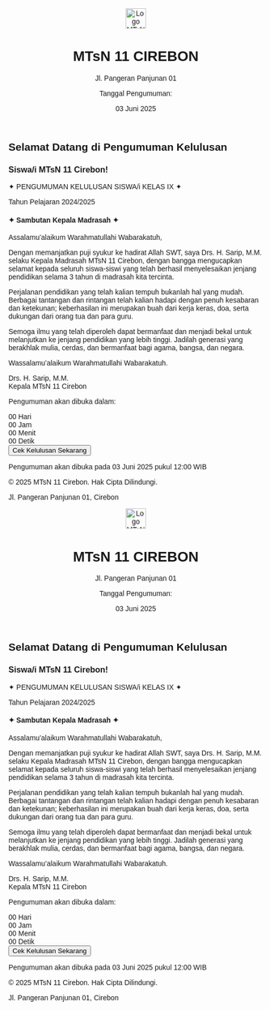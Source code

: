 <html lang="en">
 <head>
  <meta charset="utf-8"/>
  <meta content="width=device-width, initial-scale=1" name="viewport"/>
  <title>
   Pengumuman Kelulusan MTsN 11 Cirebon
  </title>
  <script src="https://cdn.tailwindcss.com">
  </script>
  <link href="https://cdnjs.cloudflare.com/ajax/libs/font-awesome/5.15.3/css/all.min.css" rel="stylesheet"/>
  <link href="https://fonts.googleapis.com/css2?family=Poppins:wght@400;600;700&amp;display=swap" rel="stylesheet"/>
  <style>
   body {
      font-family: "Poppins", sans-serif;
    }
  </style>
 </head>
 <body class="bg-[#e6f0f9] min-h-screen flex flex-col">
  <!-- Header -->
  <header class="bg-gradient-to-r from-[#2a52be] to-[#3b7ddd] text-white px-4 sm:px-6 md:px-10 py-3 flex flex-col sm:flex-row justify-between items-center">
   <div class="flex items-center space-x-3">
    <img alt="Logo MTsN 11 Cirebon with green and red elements, circular emblem with Islamic motifs and school initials" class="w-10 h-10" height="40" src="https://www.kemendikdasmen.go.id/web/image/res.company/1/logo/unique_id" width="40"/>
    <div class="leading-tight">
     <h1 class="font-semibold text-sm sm:text-base">
      MTsN 11 CIREBON
     </h1>
     <p class="text-xs sm:text-sm font-light">
      Jl. Pangeran Panjunan 01
     </p>
    </div>
   </div>
   <div class="text-right mt-2 sm:mt-0 text-xs sm:text-sm font-light">
    <p>
     Tanggal Pengumuman:
    </p>
    <p class="font-semibold" id="announcementDate">
     03 Juni 2025
    </p>
   </div>
  </header>
  <!-- Main content -->
  <main class="flex-grow max-w-3xl mx-auto w-full px-4 sm:px-6 md:px-10 py-8">
   <section class="text-center mb-8">
    <h2 class="text-[#1a3a7a] font-extrabold text-lg sm:text-2xl leading-tight">
     Selamat Datang di Pengumuman Kelulusan
    </h2>
    <h3 class="text-[#1a3a7a] font-extrabold text-lg sm:text-xl mt-1">
     Siswa/i MTsN 11 Cirebon!
    </h3>
    <p class="text-[#1a3a7a] font-semibold text-xs sm:text-sm mt-3">
     ✦ PENGUMUMAN KELULUSAN SISWA/i KELAS IX ✦
    </p>
    <p class="text-gray-500 text-xs sm:text-sm mt-1">
     Tahun Pelajaran 2024/2025
    </p>
   </section>
   <section class="bg-white rounded-lg shadow-md p-6 mb-8">
    <h4 class="text-[#1a3a7a] font-semibold text-sm sm:text-base text-center mb-4">
     ✦ Sambutan Kepala Madrasah ✦
    </h4>
    <article class="text-xs sm:text-sm text-gray-700 italic leading-relaxed space-y-3 max-w-3xl mx-auto">
     <p>
      Assalamu’alaikum Warahmatullahi Wabarakatuh,
     </p>
     <p>
      Dengan memanjatkan puji syukur ke hadirat Allah SWT, saya Drs. H. Sarip, M.M. selaku Kepala Madrasah MTsN 11 Cirebon, dengan bangga mengucapkan selamat kepada seluruh siswa-siswi yang telah berhasil menyelesaikan jenjang pendidikan selama 3 tahun di madrasah kita tercinta.
     </p>
     <p>
      Perjalanan pendidikan yang telah kalian tempuh bukanlah hal yang mudah. Berbagai tantangan dan rintangan telah kalian hadapi dengan penuh kesabaran dan ketekunan; keberhasilan ini merupakan buah dari kerja keras, doa, serta dukungan dari orang tua dan para guru.
     </p>
     <p>
      Semoga ilmu yang telah diperoleh dapat bermanfaat dan menjadi bekal untuk melanjutkan ke jenjang pendidikan yang lebih tinggi. Jadilah generasi yang berakhlak mulia, cerdas, dan bermanfaat bagi agama, bangsa, dan negara.
     </p>
     <p>
      Wassalamu’alaikum Warahmatullahi Wabarakatuh.
     </p>
     <p class="text-right font-semibold text-xs sm:text-sm not-italic mt-4">
      Drs. H. Sarip, M.M.
      <br/>
      Kepala MTsN 11 Cirebon
     </p>
    </article>
   </section>
   <section class="bg-white rounded-lg shadow-md p-6 text-center max-w-3xl mx-auto">
    <p class="font-semibold text-sm sm:text-base mb-4">
     Pengumuman akan dibuka dalam:
    </p>
    <div class="flex justify-center gap-3 mb-5 flex-wrap">
     <div class="bg-[#3b7ddd] rounded-md w-14 sm:w-16 py-2 flex flex-col items-center text-white font-extrabold text-lg sm:text-xl">
      <span id="days">
       00
      </span>
      <span class="font-normal text-xs sm:text-sm mt-1">
       Hari
      </span>
     </div>
     <div class="bg-[#3b7ddd] rounded-md w-14 sm:w-16 py-2 flex flex-col items-center text-white font-extrabold text-lg sm:text-xl">
      <span id="hours">
       00
      </span>
      <span class="font-normal text-xs sm:text-sm mt-1">
       Jam
      </span>
     </div>
     <div class="bg-[#3b7ddd] rounded-md w-14 sm:w-16 py-2 flex flex-col items-center text-white font-extrabold text-lg sm:text-xl">
      <span id="minutes">
       00
      </span>
      <span class="font-normal text-xs sm:text-sm mt-1">
       Menit
      </span>
     </div>
     <div class="bg-[#3b7ddd] rounded-md w-14 sm:w-16 py-2 flex flex-col items-center text-white font-extrabold text-lg sm:text-xl">
      <span id="seconds">
       00
      </span>
      <span class="font-normal text-xs sm:text-sm mt-1">
       Detik
      </span>
     </div>
    </div>
    <div id="buttonContainer" class="mb-3">
      <button class="bg-gray-600 text-white text-xs sm:text-sm rounded-full px-5 py-2 hover:bg-gray-700 transition-colors" id="checkButton" type="button">
       Cek Kelulusan Sekarang
      </button>
    </div>
    <p class="text-gray-500 text-xs sm:text-sm" id="openInfo">
     Pengumuman akan dibuka pada 03 Juni 2025 pukul 12:00 WIB
    </p>
   </section>
  </main>
  <!-- Footer -->
  <footer class="bg-[#1a3a7a] text-white text-center py-3 text-xs sm:text-sm">
   <p>
    © 2025 MTsN 11 Cirebon. Hak Cipta Dilindungi.
   </p>
   <p>
    Jl. Pangeran Panjunan 01, Cirebon
   </p>
  </footer>
  <script>
   // Target date and time for announcement opening
    const announcementDateTime = new Date('June 3, 2025 12:00:00 GMT+0700'); // WIB is UTC+7, 12:00

    // Elements for countdown
    const daysEl = document.getElementById('days');
    const hoursEl = document.getElementById('hours');
    const minutesEl = document.getElementById('minutes');
    const secondsEl = document.getElementById('seconds');
    const announcementDateEl = document.getElementById('announcementDate');
    const openInfoEl = document.getElementById('openInfo');
    const buttonContainer = document.getElementById('buttonContainer');

    // Function to update countdown and button/link
    function updateCountdown() {
      const now = new Date();
      const diff = announcementDateTime - now;

      if (diff <= 0) {
        // Announcement time reached or passed
        daysEl.textContent = '00';
        hoursEl.textContent = '00';
        minutesEl.textContent = '00';
        secondsEl.textContent = '00';
        openInfoEl.textContent = 'Pengumuman sudah dibuka.';

        // Replace button with blue link
        buttonContainer.innerHTML = `<a href="log.html" class="text-[#3b7ddd] font-semibold text-sm sm:text-base hover:underline inline-block">
          Cek Kelulusan Sekarang
        </a>`;

        return;
      }

      const days = Math.floor(diff / (1000 * 60 * 60 * 24));
      const hours = Math.floor((diff / (1000 * 60 * 60)) % 24);
      const minutes = Math.floor((diff / (1000 * 60)) % 60);
      const seconds = Math.floor((diff / 1000) % 60);

      daysEl.textContent = days.toString().padStart(2, '0');
      hoursEl.textContent = hours.toString().padStart(2, '0');
      minutesEl.textContent = minutes.toString().padStart(2, '0');
      secondsEl.textContent = seconds.toString().padStart(2, '0');

      // Update announcement date text with localized date
      const options = { year: 'numeric', month: 'long', day: 'numeric' };
      announcementDateEl.textContent = announcementDateTime.toLocaleDateString('id-ID', options);

      // Reset button if before announcement time
      buttonContainer.innerHTML = `<button class="bg-gray-600 text-white text-xs sm:text-sm rounded-full px-5 py-2 hover:bg-gray-700 transition-colors" id="checkButton" type="button">
       Cek Kelulusan Sekarang
      </button>`;
    }

    // Initial call
    updateCountdown();

    // Update every second
    setInterval(updateCountdown, 1000);
  </script>
 </body>
</html><html lang="en">
 <head>
  <meta charset="utf-8"/>
  <meta content="width=device-width, initial-scale=1" name="viewport"/>
  <title>
   Pengumuman Kelulusan MTsN 11 Cirebon
  </title>
  <script src="https://cdn.tailwindcss.com">
  </script>
  <link href="https://cdnjs.cloudflare.com/ajax/libs/font-awesome/5.15.3/css/all.min.css" rel="stylesheet"/>
  <link href="https://fonts.googleapis.com/css2?family=Poppins:wght@400;600;700&amp;display=swap" rel="stylesheet"/>
  <style>
   body {
      font-family: "Poppins", sans-serif;
    }
  </style>
 </head>
 <body class="bg-[#e6f0f9] min-h-screen flex flex-col">
  <!-- Header -->
  <header class="bg-gradient-to-r from-[#2a52be] to-[#3b7ddd] text-white px-4 sm:px-6 md:px-10 py-3 flex flex-col sm:flex-row justify-between items-center">
   <div class="flex items-center space-x-3">
    <img alt="Logo MTsN 11 Cirebon with green and red elements, circular emblem with Islamic motifs and school initials" class="w-10 h-10" height="40" src="https://www.kemendikdasmen.go.id/web/image/res.company/1/logo/unique_id" width="40"/>
    <div class="leading-tight">
     <h1 class="font-semibold text-sm sm:text-base">
      MTsN 11 CIREBON
     </h1>
     <p class="text-xs sm:text-sm font-light">
      Jl. Pangeran Panjunan 01
     </p>
    </div>
   </div>
   <div class="text-right mt-2 sm:mt-0 text-xs sm:text-sm font-light">
    <p>
     Tanggal Pengumuman:
    </p>
    <p class="font-semibold" id="announcementDate">
     03 Juni 2025
    </p>
   </div>
  </header>
  <!-- Main content -->
  <main class="flex-grow max-w-3xl mx-auto w-full px-4 sm:px-6 md:px-10 py-8">
   <section class="text-center mb-8">
    <h2 class="text-[#1a3a7a] font-extrabold text-lg sm:text-2xl leading-tight">
     Selamat Datang di Pengumuman Kelulusan
    </h2>
    <h3 class="text-[#1a3a7a] font-extrabold text-lg sm:text-xl mt-1">
     Siswa/i MTsN 11 Cirebon!
    </h3>
    <p class="text-[#1a3a7a] font-semibold text-xs sm:text-sm mt-3">
     ✦ PENGUMUMAN KELULUSAN SISWA/i KELAS IX ✦
    </p>
    <p class="text-gray-500 text-xs sm:text-sm mt-1">
     Tahun Pelajaran 2024/2025
    </p>
   </section>
   <section class="bg-white rounded-lg shadow-md p-6 mb-8">
    <h4 class="text-[#1a3a7a] font-semibold text-sm sm:text-base text-center mb-4">
     ✦ Sambutan Kepala Madrasah ✦
    </h4>
    <article class="text-xs sm:text-sm text-gray-700 italic leading-relaxed space-y-3 max-w-3xl mx-auto">
     <p>
      Assalamu’alaikum Warahmatullahi Wabarakatuh,
     </p>
     <p>
      Dengan memanjatkan puji syukur ke hadirat Allah SWT, saya Drs. H. Sarip, M.M. selaku Kepala Madrasah MTsN 11 Cirebon, dengan bangga mengucapkan selamat kepada seluruh siswa-siswi yang telah berhasil menyelesaikan jenjang pendidikan selama 3 tahun di madrasah kita tercinta.
     </p>
     <p>
      Perjalanan pendidikan yang telah kalian tempuh bukanlah hal yang mudah. Berbagai tantangan dan rintangan telah kalian hadapi dengan penuh kesabaran dan ketekunan; keberhasilan ini merupakan buah dari kerja keras, doa, serta dukungan dari orang tua dan para guru.
     </p>
     <p>
      Semoga ilmu yang telah diperoleh dapat bermanfaat dan menjadi bekal untuk melanjutkan ke jenjang pendidikan yang lebih tinggi. Jadilah generasi yang berakhlak mulia, cerdas, dan bermanfaat bagi agama, bangsa, dan negara.
     </p>
     <p>
      Wassalamu’alaikum Warahmatullahi Wabarakatuh.
     </p>
     <p class="text-right font-semibold text-xs sm:text-sm not-italic mt-4">
      Drs. H. Sarip, M.M.
      <br/>
      Kepala MTsN 11 Cirebon
     </p>
    </article>
   </section>
   <section class="bg-white rounded-lg shadow-md p-6 text-center max-w-3xl mx-auto">
    <p class="font-semibold text-sm sm:text-base mb-4">
     Pengumuman akan dibuka dalam:
    </p>
    <div class="flex justify-center gap-3 mb-5 flex-wrap">
     <div class="bg-[#3b7ddd] rounded-md w-14 sm:w-16 py-2 flex flex-col items-center text-white font-extrabold text-lg sm:text-xl">
      <span id="days">
       00
      </span>
      <span class="font-normal text-xs sm:text-sm mt-1">
       Hari
      </span>
     </div>
     <div class="bg-[#3b7ddd] rounded-md w-14 sm:w-16 py-2 flex flex-col items-center text-white font-extrabold text-lg sm:text-xl">
      <span id="hours">
       00
      </span>
      <span class="font-normal text-xs sm:text-sm mt-1">
       Jam
      </span>
     </div>
     <div class="bg-[#3b7ddd] rounded-md w-14 sm:w-16 py-2 flex flex-col items-center text-white font-extrabold text-lg sm:text-xl">
      <span id="minutes">
       00
      </span>
      <span class="font-normal text-xs sm:text-sm mt-1">
       Menit
      </span>
     </div>
     <div class="bg-[#3b7ddd] rounded-md w-14 sm:w-16 py-2 flex flex-col items-center text-white font-extrabold text-lg sm:text-xl">
      <span id="seconds">
       00
      </span>
      <span class="font-normal text-xs sm:text-sm mt-1">
       Detik
      </span>
     </div>
    </div>
    <div id="buttonContainer" class="mb-3">
      <button class="bg-gray-600 text-white text-xs sm:text-sm rounded-full px-5 py-2 hover:bg-gray-700 transition-colors" id="checkButton" type="button">
       Cek Kelulusan Sekarang
      </button>
    </div>
    <p class="text-gray-500 text-xs sm:text-sm" id="openInfo">
     Pengumuman akan dibuka pada 03 Juni 2025 pukul 12:00 WIB
    </p>
   </section>
  </main>
  <!-- Footer -->
  <footer class="bg-[#1a3a7a] text-white text-center py-3 text-xs sm:text-sm">
   <p>
    © 2025 MTsN 11 Cirebon. Hak Cipta Dilindungi.
   </p>
   <p>
    Jl. Pangeran Panjunan 01, Cirebon
   </p>
  </footer>
  <script>
   // Target date and time for announcement opening
    const announcementDateTime = new Date('June 3, 2025 12:00:00 GMT+0700'); // WIB is UTC+7, 12:00

    // Elements for countdown
    const daysEl = document.getElementById('days');
    const hoursEl = document.getElementById('hours');
    const minutesEl = document.getElementById('minutes');
    const secondsEl = document.getElementById('seconds');
    const announcementDateEl = document.getElementById('announcementDate');
    const openInfoEl = document.getElementById('openInfo');
    const buttonContainer = document.getElementById('buttonContainer');

    // Function to update countdown and button/link
    function updateCountdown() {
      const now = new Date();
      const diff = announcementDateTime - now;

      if (diff <= 0) {
        // Announcement time reached or passed
        daysEl.textContent = '00';
        hoursEl.textContent = '00';
        minutesEl.textContent = '00';
        secondsEl.textContent = '00';
        openInfoEl.textContent = 'Pengumuman sudah dibuka.';

        // Replace button with blue link
        buttonContainer.innerHTML = `<a href="log.html" class="text-[#3b7ddd] font-semibold text-sm sm:text-base hover:underline inline-block">
          Cek Kelulusan Sekarang
        </a>`;

        return;
      }

      const days = Math.floor(diff / (1000 * 60 * 60 * 24));
      const hours = Math.floor((diff / (1000 * 60 * 60)) % 24);
      const minutes = Math.floor((diff / (1000 * 60)) % 60);
      const seconds = Math.floor((diff / 1000) % 60);

      daysEl.textContent = days.toString().padStart(2, '0');
      hoursEl.textContent = hours.toString().padStart(2, '0');
      minutesEl.textContent = minutes.toString().padStart(2, '0');
      secondsEl.textContent = seconds.toString().padStart(2, '0');

      // Update announcement date text with localized date
      const options = { year: 'numeric', month: 'long', day: 'numeric' };
      announcementDateEl.textContent = announcementDateTime.toLocaleDateString('id-ID', options);

      // Reset button if before announcement time
      buttonContainer.innerHTML = `<button class="bg-gray-600 text-white text-xs sm:text-sm rounded-full px-5 py-2 hover:bg-gray-700 transition-colors" id="checkButton" type="button">
       Cek Kelulusan Sekarang
      </button>`;
    }

    // Initial call
    updateCountdown();

    // Update every second
    setInterval(updateCountdown, 1000);
  </script>
 </body>
</html>
